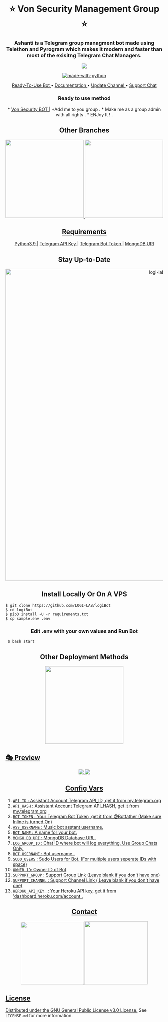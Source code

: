 <h1 align= center><b>⭐️ Von Security Management Group ⭐️</b></h1>
<h3 align = center> Ashanti is a Telegram group managment bot made using Telethon and Pyrogram which makes it modern and faster than most of the exisitng Telegram Chat Managers.</h3>

<p align="center"><img src="https://telegra.ph/file/72a465f627ad302d4a9bd.jpg"></p>

<p align="center">
<a href="https://python.org"><img src="http://forthebadge.com/images/badges/made-with-python.svg" alt="made-with-python"></a>
</h4>
<p align="center">
    <a href="https://t.me/logi_ro_Bot"> Ready-To-Use Bot </a> •
    <a href="https://github.com/uno111551/UnoManagement"> Documentation </a> •
    <a href="https://t.me/logi_channel"> Update Channel </a> •
    <a href="https://t.me/logi_channel"> Support Chat </a> 
</p>
<h3 align="center">
    Ready to use method
</h3>

<p align="center">
    * <a href="https://t.me/unomabait"> Von Security BOT </a> | +Add me to you group </a> .
    * Make me as a group admin with all rights </a> .
    * ENJoy It ! . 
   
</p>


<h2 align="center">
   Other Branches
</h2>

<p align="center">
<a href="https://github.com/LOGI-LAP/music-video-streamer"><img src="https://img.shields.io/badge/VIDEO%20AND%20MUSIC REPO 1 -green?style=for-the-badge" width="250""/</a>
    <a href="https://github.com/LOGI-LAB/music-video-bot"><img src="https://img.shields.io/badge/VIDEO%20AND%20MUSIC REPO 2 -yellow?style=for-the-badge" width="250""/</a>
</p>
    
<h2 align="center">
   Requirements
</h2>

<p align="center">
    <a href="https://www.python.org/downloads/release/python-390/"> Python3.9 </a> |
    <a href="https://docs.pyrogram.org/intro/setup#api-keys"> Telegram API Key </a> |
    <a href="https://t.me/botfather"> Telegram Bot Token </a> |
    <a href="https://telegra.ph/How-To-get-Mongodb-URI-04-06"> MongoDB URI </a>
</p>

<h2 align="center">
   Stay Up-to-Date
</h2>

<p align="center"><img src="https://mir-s3-cdn-cf.behance.net/project_modules/max_1200/1c63d830343079.564a747651c89.jpg" alt="logi-lab Github" width="1000px" /></p>



<h2 align="center">
   Install Locally Or On A VPS
</h2>


```console
$ git clone https://github.com/LOGI-LAB/logiBot
$ cd logiBot
$ pip3 install -U -r requirements.txt
$ cp sample.env .env
```

<h3 align="center">
    Edit <b>.env</b> with your own values and Run Bot
</h3>

```console
 $ bash start
```

<h2 align="center">
   Other Deployment Methods
</h2>

<p align="center">
<a href="https://dashboard.heroku.com/new?template=https://github.com/uno111551/UnoManagement"><img src="https://img.shields.io/badge/Deploy%20To%20Heroku-blueviolet?style=for-the-badge&logo=heroku" width="250""/</a>  

</p>
   

    
  ## 🎭 Preview
<p align="center">
  <img src="https://te.legra.ph/file/2c16c36186e1a026b3256.jpg"> 
   <img src="https://te.legra.ph/file/3d2b3b2915dfa783194ed.jpg">
</p>

 


<h2 align="center">
   Config Vars
</h2>

1. `API_ID` : Assistant Account Telegram API_ID, get it from my.telegram.org
2. `API_HASH` : Assistant Account Telegram API_HASH, get it from my.telegram.org
3. `BOT_TOKEN` : Your Telegram Bot Token, get it from @Botfather (Make sure Inline is turned On)
4. `ASS_USERNAME` : Music bot asstant username.
5. `BOT_NAME` : A name for your  bot.
6. `MONGO_DB_URI` : MongoDB Database URL.
7. `LOG_GROUP_ID` : Chat ID where bot will log everything. Use Group Chats Only.
8. `BOT_USERNAME` : Bot username .
9. `SUDO_USERS` : Sudo Users for Bot. (For multiple users seperate IDs with space)
10. `OWNER_ID`: Owner ID of Bot
11. `SUPPORT_GROUP` : Support Group Link (Leave blank if you don't have one)
12. `SUPPORT_CHANNEL` : Support Channel Link ( Leave blank if you don't have one)
13. `HEROKU_API_KEY ` : Your Heroku API key, get it from 'dashboard.heroku.com/account .


<h2 align="center">
   Contact
</h2>

<p align="center">
<a href="https://t.me/logi_channel"><img src="https://img.shields.io/badge/logi%20Channel-blueviolet?style=for-the-badge&logo=telegram" width="200""/</a>
<a href="https://t.me/cl_me_logesh"><img src="https://img.shields.io/badge/Contact%20Owner-red?style=for-the-badge&logo=telegram" width="202""/</a>  
</p>



## License

Distributed under the [GNU General Public License v3.0 License.](https://github.com/LOGI-LAB/logibot/blob/master/LICENSE) See `LICENSE.md` for more information.

